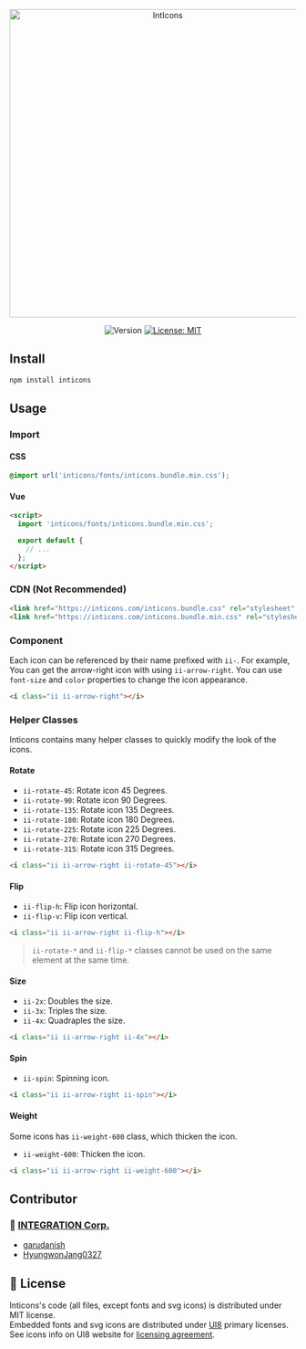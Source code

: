 <p align="center">
  <a href="https://github.com/medistream-team/inticons" target="_blank">
  <img alt="IntIcons" src="https://github.com/medistream-team/inticons/raw/main/docs/src/assets/images/og.png" width="540" />
  </a>
</p>
<p align="center">
  <img alt="Version" src="https://img.shields.io/npm/v/inticons?color=blue" />
  <a href="#" target="_blank">
    <img alt="License: MIT" src="https://img.shields.io/badge/License-MIT-yellow.svg" />
  </a>
</p>

## Install

```sh
npm install inticons
```

## Usage

### Import

#### CSS

```css
@import url('inticons/fonts/inticons.bundle.min.css');
```

#### Vue

```html
<script>
  import 'inticons/fonts/inticons.bundle.min.css';

  export default {
    // ...
  };
</script>
```

### CDN (Not Recommended)

```html
<link href="https://inticons.com/inticons.bundle.css" rel="stylesheet" type="text/css">
<link href="https://inticons.com/inticons.bundle.min.css" rel="stylesheet" type="text/css">
```

### Component

Each icon can be referenced by their name prefixed with `ii-`. For example, You can get the arrow-right icon with using `ii-arrow-right`. You can use `font-size` and `color` properties to change the icon appearance.

```html
<i class="ii ii-arrow-right"></i>
```

### Helper Classes

Inticons contains many helper classes to quickly modify the look of the icons.

#### Rotate

- `ii-rotate-45`: Rotate icon 45 Degrees.
- `ii-rotate-90`: Rotate icon 90 Degrees.
- `ii-rotate-135`: Rotate icon 135 Degrees.
- `ii-rotate-180`: Rotate icon 180 Degrees.
- `ii-rotate-225`: Rotate icon 225 Degrees.
- `ii-rotate-270`: Rotate icon 270 Degrees.
- `ii-rotate-315`: Rotate icon 315 Degrees.

```html
<i class="ii ii-arrow-right ii-rotate-45"></i>
```

#### Flip

- `ii-flip-h`: Flip icon horizontal.
- `ii-flip-v`: Flip icon vertical.

```html
<i class="ii ii-arrow-right ii-flip-h"></i>
```

> `ii-rotate-*` and `ii-flip-*` classes cannot be used on the same element at the same time.

#### Size

- `ii-2x`: Doubles the size.
- `ii-3x`: Triples the size.
- `ii-4x`: Quadraples the size.

```html
<i class="ii ii-arrow-right ii-4x"></i>
```

#### Spin

- `ii-spin`: Spinning icon.

```html
<i class="ii ii-arrow-right ii-spin"></i>
```

#### Weight

Some icons has `ii-weight-600` class, which thicken the icon.

- `ii-weight-600`: Thicken the icon.

```html
<i class="ii ii-arrow-right ii-weight-600"></i>
```

## Contributor

### 👥 [**INTEGRATION Corp.**](https://github.com/medistream-team)

- [garudanish](https://github.com/garudanish)
- [HyungwonJang0327](https://github.com/HyungwonJang0327)

## 📝 License

Inticons's code (all files, except fonts and svg icons) is distributed under MIT license.<br>
Embedded fonts and svg icons are distributed under [UI8](https://ui8.net) primary licenses. See icons info on UI8 website for [licensing agreement](https://ui8.net/licensing).
